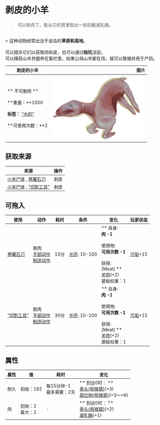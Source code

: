 # 剥皮的小羊  
> 可以剔肉了。能从它的胃里取出一些奶酪凝乳酶。  
<br>  
> 这种动物经常出没于该岛的<b>草原和高地</b>。<br><br>可以猎杀它们以获取肉和皮，也可以通过<b>陷坑</b>活捉。<br>可以捕获山羊并圈养在畜栏里，如果公母山羊都在场，就可以繁殖并用于产奶。<br>  
  
  剥皮的小羊  |   图片   
 ----  |  ----:   
 ** 不可删除 **<br><br>**重量：**1000<br><br>**标签：**	[“大的”](tag_Large.md)<br><br>**可使用次数：**2  |  <img decoding="async" src="Sprite/GoatSkinned.png" href="a.md" style="max-width:300px;max-height:300px;">   
  
## 获取来源  
来源  |  操作  
----  |  ----  
[小羊尸体](GoatCarcassKid.md) , [黑曜石刀](KnifeObsidian.md)  |  剥皮  
[小羊尸体](GoatCarcassKid.md) , [“切割工具”](tag_Cutter.md)  |  剥皮  
## 可拖入  
使用  |  动作  |  耗时  |  条件  |  变化  |  玩家状态  
----  |  ----  |  ----  |  ----  |  ----  |  ----  
[黑曜石刀](KnifeObsidian.md)  |  剔肉<br>[手部动作](HandAction.md)<br>[制造动作](CraftAction.md)  |  15分  |  [光亮](Light.md): 10-100  |  ** 自身: **<br>肉  -1<br><br>** 使用物: **<br>可用次数  -1<br><br>** 获得: **<br>** [Meat] **<br>  [羊肉](GoatMeat.md)(+2)<br>基础权重：1  |  [污垢](Filth.md)+15  
[“切割工具”](tag_Cutter.md)  |  剔肉<br>[手部动作](HandAction.md)<br>[制造动作](CraftAction.md)  |  30分  |  [光亮](Light.md): 10-100  |  ** 自身: **<br>肉  -1<br><br>** 使用物: **<br>可用次数  -1<br><br>** 获得: **<br>** [Meat] **<br>  [羊肉](GoatMeat.md)(+2)<br>基础权重：1  |  [污垢](Filth.md)+15  
## 属性   
属性  |  值  |  耗时  |  变化  
----  |  ----  |  ----  |  ----  
耐久  |  初始：192  |  每15分钟-1<br>最多需要：2天  |  ** 到达0时： **<br>  [骨头(猕猴窝)](Bones.md)(+3)<br>  [腐烂物(猕猴窝)](RottenRemains.md)(+3～+6)<br>  
肉  |  初始：2<br>最大：2  |  -  |  ** 到达0时： **<br>  [骨头(猕猴窝)](Bones.md)(+2)<br>  [凝乳酶](Rennet.md)(+1)<br>  


<script>document.title="剥皮的小羊 - 卡牌生存百科 Card Survival Wiki";</script>